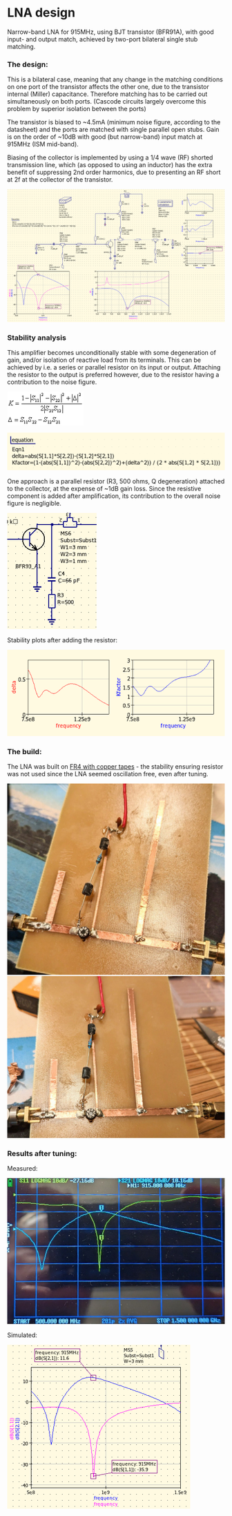 # LNA design

Narrow-band LNA for 915MHz, using BJT transistor (BFR91A), with good input- and output match, achieved by two-port bilateral single stub matching.

### The design:

This is a bilateral case, meaning that any change in the matching conditions on one port of the transistor affects the other one, due to the transistor internal (Miller) capacitance. Therefore matching has to be carried out simultaneously on both ports. (Cascode circuits largely overcome this problem by superior isolation between the ports)

The transistor is biased to ~4.5mA (minimum noise figure, according to the datasheet) and the ports are matched with single parallel open stubs. Gain is on the order of ~10dB with good (but narrow-band) input match at 915MHz (ISM mid-band).

Biasing of the collector is implemented by using a 1/4 wave (RF) shorted transmission line, which (as opposed to using an inductor) has the extra benefit of suppressing 2nd order harmonics, due to presenting an RF short at 2f at the collector of the transistor.

![schem](schem.png)

### Stability analysis

This amplifier becomes unconditionally stable with some degeneration of gain, and/or isolation of reactive load from its terminals. This can be achieved by i.e. a series or parallel resistor on its input or output. Attaching the resistor to the output is preferred however, due to the resistor having a contribution to the noise figure.

![stabeq2](stabeq2.jpg)

![stabeq1](stabeq1.png)

One approach is a parallel resistor (R3, 500 ohms, Q degeneration) attached to the collector, at the expense of ~1dB gain loss. Since the resistive component is added after amplification, its contribution to the overall noise figure is negligible.

![stabdegen1](stabdegen1.png)

Stability plots after adding the resistor:

![stabplot1](stabplot1.png)

### The build:

The LNA was built on [FR4 with copper tapes](https://github.com/szoftveres/RF_Microwave/tree/main/Microstrip) - the stability ensuring resistor was not used since the LNA seemed oscillation free, even after tuning.

![pcb1](pcb1.jpg)
![pcb2](pcb2.jpg)

### Results after tuning:

Measured:

![vna](vna.jpg)

Simulated:

![expected](expected.png)

